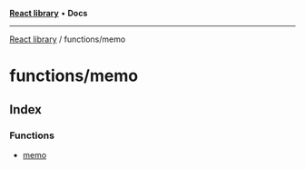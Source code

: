 [**React library**](../../index.md) • **Docs**

***

[React library](../../modules.md) / functions/memo

# functions/memo

## Index

### Functions

- [memo](functions/memo.md)
